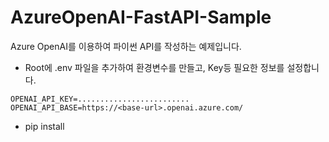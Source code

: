 # AzureOpenAI-FastAPI-Sample
Azure OpenAI를 이용하여 파이썬 API를 작성하는 예제입니다. 
- Root에 .env 파일을 추가하여 환경변수를 만들고, Key등 필요한 정보를 설정합니다.
```
OPENAI_API_KEY=.........................
OPENAI_API_BASE=https://<base-url>.openai.azure.com/
```
- pip install

